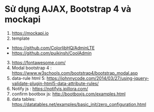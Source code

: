 # Sử dụng AJAX, Bootstrap 4 và mockapi

1. https://mockapi.io
2. template 
+ https://github.com/ColorlibHQ/AdminLTE
+ https://github.com/puikinsh/CoolAdmin
3. https://fontawesome.com/
4. Modal bootstrap 4 : https://www.w3schools.com/bootstrap4/bootstrap_modal.asp
5. data-rule html 5: https://johnnycode.com/2014/03/27/using-jquery-validate-plugin-html5-data-attribute-rules/
6. Notify js : https://notifyjs.jpillora.com/
7. confirm bootbox js: http://bootboxjs.com/examples.html
8. data tables: https://datatables.net/examples/basic_init/zero_configuration.html